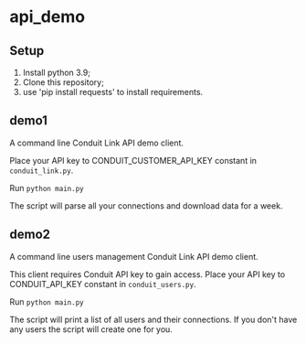 # api_demo

## Setup

1. Install python 3.9;
2. Clone this repository;
3. use 'pip install requests' to install requirements.

## demo1

A command line Conduit Link API demo client.

Place your API key to CONDUIT_CUSTOMER_API_KEY constant in `conduit_link.py`.

Run `python main.py`

The script will parse all your connections and download data for a week.

## demo2

A command line users management Conduit Link API demo client.

This client requires Conduit API key to gain access.
Place your API key to CONDUIT_API_KEY constant in `conduit_users.py`.

Run `python main.py`

The script will print a list of all users and their connections.
If you don't have any users the script will create one for you.
